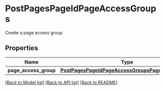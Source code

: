 # PostPagesPageIdPageAccessGroups

Create a page access group
## Properties
Name | Type | Description | Notes
------------ | ------------- | ------------- | -------------
**page_access_group** | [**PostPagesPageIdPageAccessGroupsPageAccessGroup**](PostPagesPageIdPageAccessGroupsPageAccessGroup.md) |  | [optional] 

[[Back to Model list]](../README.md#documentation-for-models) [[Back to API list]](../README.md#documentation-for-api-endpoints) [[Back to README]](../README.md)


